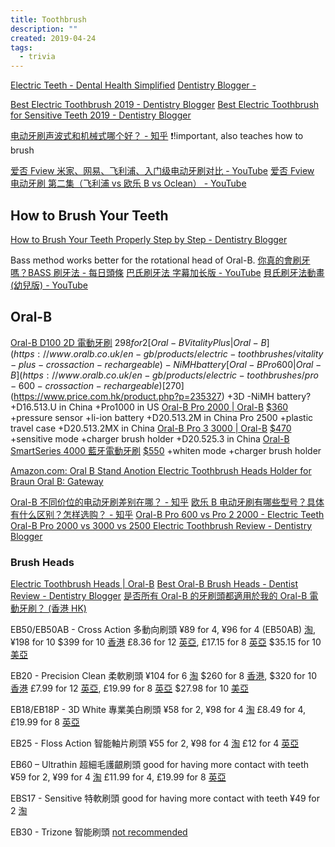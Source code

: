 ```yaml
---
title: Toothbrush
description: ""
created: 2019-04-24
tags:
  - trivia
---
```


[Electric Teeth - Dental Health Simplified](https://www.electricteeth.co.uk/)
[Dentistry Blogger -](https://www.dentistryblogger.com/)

[Best Electric Toothbrush 2019 - Dentistry Blogger](https://www.dentistryblogger.com/best-electric-toothbrush/)
[Best Electric Toothbrush for Sensitive Teeth 2019 - Dentistry Blogger](https://www.dentistryblogger.com/best-electric-toothbrush-sensitive-teeth/)

[电动牙刷声波式和机械式哪个好？ - 知乎](https://www.zhihu.com/question/19641783) ❗!important, also teaches how to brush

[爱否 Fview 米家、网易、飞利浦、入门级电动牙刷对比 - YouTube](https://www.youtube.com/watch?v=yUAQyKjO4-I)
[爱否 Fview 电动牙刷 第二集（飞利浦 vs 欧乐 B vs Oclean） - YouTube](https://www.youtube.com/watch?v=bKlO6_Ozog8)

## How to Brush Your Teeth

[How to Brush Your Teeth Properly Step by Step - Dentistry Blogger](https://www.dentistryblogger.com/how-to-brush-your-teeth-properly/)

Bass method works better for the rotational head of Oral-B.
[你真的會刷牙嗎？BASS 刷牙法 - 每日頭條](https://kknews.cc/zh-hk/health/zlq95p.html)
[巴氏刷牙法 字幕加长版 - YouTube](https://www.youtube.com/watch?v=UKbBToTLNSA)
[貝氏刷牙法動畫(幼兒版) - YouTube](https://www.youtube.com/watch?v=Hm8PpwYaT5U)

## Oral-B

[Oral-B D100 2D 電動牙刷](https://www.oralb.com.hk/zh-hk/products/electric-toothbrushes/oralb-d100-electric-toothbrush) $298 for 2
[Oral-B Vitality Plus | Oral-B](https://www.oralb.co.uk/en-gb/products/electric-toothbrushes/vitality-plus-crossaction-rechargeable)-NiMH battery
[Oral-B Pro 600 | Oral-B](https://www.oralb.co.uk/en-gb/products/electric-toothbrushes/pro-600-crossaction-rechargeable) [$270](https://www.price.com.hk/product.php?p=235327) +3D -NiMH battery? +D16.513.U in China +Pro1000 in US
[Oral-B Pro 2000 | Oral-B](https://www.oralb.co.uk/en-gb/products/electric-toothbrushes/pro-2000-crossaction-rechargeable) [\$360](https://www.price.com.hk/product.php?p=312355) +pressure sensor +li-ion battery +D20.513.2M in China
Pro 2500 +plastic travel case +D20.513.2MX in China
[Oral-B Pro 3 3000 | Oral-B](https://www.oralb.co.uk/en-gb/products/electric-toothbrushes/pro-3000-crossaction-rechargeable) [\$470](https://www.price.com.hk/product.php?p=242697) +sensitive mode +charger brush holder +D20.525.3 in China
[Oral-B SmartSeries 4000 藍牙電動牙刷](https://www.oralb.com.hk/zh-hk/products/electric-toothbrushes/oral-b-smartseries-4000-whitening-electric-toothbrush) [\$550](https://www.price.com.hk/product.php?p=206468) +whiten mode +charger brush holder

[Amazon.com: Oral B Stand Anotion Electric Toothbrush Heads Holder for Braun Oral B: Gateway](https://www.amazon.com/dp/B071DJ8WWL)

[Oral-B 不同价位的电动牙刷差别在哪？ - 知乎](https://www.zhihu.com/question/26541917)
[欧乐 B 电动牙刷有哪些型号？具体有什么区别？怎样选购？ - 知乎](https://www.zhihu.com/question/21606827)
[Oral-B Pro 600 vs Pro 2 2000 - Electric Teeth](https://www.electricteeth.co.uk/oral-b-pro-600-vs-pro-2-2000/)
[Oral-B Pro 2000 vs 3000 vs 2500 Electric Toothbrush Review - Dentistry Blogger](https://www.dentistryblogger.com/oral-b-pro-2000-vs-3000/)

### Brush Heads

[Electric Toothbrush Heads | Oral-B](https://oralb.com/en-us/products/compare/replacement-brush-heads)
[Best Oral-B Brush Heads - Dentist Review - Dentistry Blogger](https://www.dentistryblogger.com/oral-b-brush-heads/)
[是否所有 Oral-B 的牙刷頭都適用於我的 Oral-B 電動牙刷？ (香港 HK)](https://pgconsumersupport.secure.force.com/ContactUs/articles/zh_TW/FAQ/%E6%98%AF%E5%90%A6%E6%89%80%E6%9C%89Oral-B%E7%9A%84%E7%89%99%E5%88%B7%E9%A0%AD%E9%83%BD%E9%81%A9%E7%94%A8%E6%96%BC%E6%88%91%E7%9A%84Oral-B%E9%9B%BB%E5%8B%95%E7%89%99%E5%88%B7-%E9%A6%99%E6%B8%AF-HK?l=zh_TW&Brand=Oral-B&Language=Chinese-T&Country=Hong+Kong&fs=Search&pn=1)

EB50/EB50AB - Cross Action 多動向刷頭
¥89 for 4, ¥96 for 4 (EB50AB) [淘](https://item.taobao.com/item.htm?id=45301113940), ¥198 for 10
$399 for 10 [香港](https://www.price.com.hk/product.php?p=390426)
£8.36 for 12 [英亞](https://www.amazon.co.uk/dp/B01K9RBRBE), £17.15 for 8 [英亞](https://www.amazon.co.uk/dp/B077B5GCF8)
$35.15 for 10 [美亞](https://www.amazon.com/dp/B01DOZRZHI)

EB20 - Precision Clean 柔軟刷頭
¥104 for 6 [淘](https://item.taobao.com/item.htm?id=45301113940)
$260 for 8 [香港](https://www.price.com.hk/product.php?p=352253), $320 for 10 [香港](https://www.price.com.hk/product.php?p=295887)
£7.99 for 12 [英亞](https://www.amazon.co.uk/dp/B07GGVNM3M/), £19.99 for 8 [英亞](https://www.amazon.co.uk/dp/B003U9V7NM/)
\$27.98 for 10 [美亞](https://www.amazon.com/dp/B01DOZRZHI)

EB18/EB18P - 3D White 專業美白刷頭
¥58 for 2, ¥98 for 4 [淘](https://item.taobao.com/item.htm?id=45301113940)
£8.49 for 4, £19.99 for 8 [英亞](https://www.amazon.co.uk/dp/B003U9V7P0/)

EB25 - Floss Action 智能軸片刷頭
¥55 for 2, ¥98 for 4 [淘](https://item.taobao.com/item.htm?id=45301113940)
£12 for 4 [英亞](https://www.amazon.co.uk/dp/B003U9V7PK/)

EB60 – Ultrathin 超細毛護齦刷頭 good for having more contact with teeth
¥59 for 2, ¥99 for 4 [淘](https://item.taobao.com/item.htm?id=557614185069)
£11.99 for 4, £19.99 for 8 [英亞](https://www.amazon.co.uk/dp/B072DTPD1X/)

EBS17 - Sensitive 特軟刷頭 good for having more contact with teeth
¥49 for 2 [淘](https://item.taobao.com/item.htm?id=45488132444)

EB30 - Trizone 智能刷頭 [not recommended](https://www.dentistryblogger.com/oral-b-trizone-pro/)
